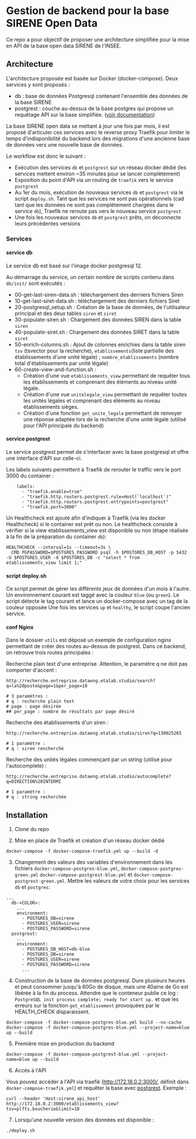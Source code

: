 # Gestion de backend pour la base SIRENE Open Data

Ce repo a pour objectif de proposer une architecture simplifiée pour la mise en API de la base open data SIRENE de l'INSEE.

## Architecture

L'architecture proposée est basée sur Docker (docker-compose). Deux services y sont proposés : 
- db : base de données Postgresql contenant l'ensemble des données de la base SIRENE
- postgrest : couche au-dessus de la base postgres qui propose un requêtage API sur la base simplifiée. ([voir documentation](http://postgrest.org/))

La base SIRENE open data se mettant à jour une fois par mois, il est proposé d'articuler ces services avec le reverse proxy Traefik pour limiter le temps d'indisponibilité du backend lors des migrations d'une ancienne base de données vers une nouvelle base de données.

Le workflow est donc le suivant : 
- Exécution des services ```db``` et ```postgrest``` sur un réseau docker dédié (les services mettent environ ~35 minutes pour se lancer complètement)
- Exposition du point d'API via un routing de ```traefik``` vers le service ```postgrest```
- Au 1er du mois, exécution de nouveaux services ```db``` et ```postgrest``` via le script ```deploy.sh```. Tant que les services ne sont pas opérationnels (cad tant que les données ne sont pas complètement chargées dans le service ```db```), Traefik ne reroute pas vers le nouveau service ```postgrest```
- Une fois les nouveaux services ```db``` et ```postgrest``` prêts, on déconnecte leurs précédentes versions 

### Services

#### service db

Le service db est basé sur l'image docker postgresql 12. 

Au démarrage du service, un certain nombre de scripts contenu dans ```db/init/``` sont exécutés : 
- 00-get-last-siren-data.sh : téléchargement des derniers fichiers Siren
- 10-get-last-siret-data.sh : téléchargement des derniers fichiers Siret
- 20-postgresql_setup.sh : Création de la base de données, de l'utilisateur principal et des deux tables ```siren``` et ```siret```
- 30-populate-siren.sh : Chargement des données SIREN dans la table ```siren```
- 40-populate-siret.sh : Chargement des données SIRET dans la table ```siret```
- 50-enrich-columns.sh : Ajout de colonnes enrichies dans la table siren ```tsv``` (tsvector pour la recherche), ```etablissements```(liste partielle des établissements d'une unité légale) ; ```nombre_etablissements``` (nombre total d'établissements par unité légale)
- 60-create-view-and-function.sh : 
  - Création d'une vue ```etablissements_view``` permettant de requêter tous les établissements et comprenant des éléments au niveau unité légale.
  - Création d'une vue ```unitelegale_view``` permettant de requêter toutes les unités légales et comprenant des éléments au niveau établissements sièges.
  - Création d'une fonction ```get_unite_legale``` permettant de renvoyer une réponse adaptée lors de la recherche d'une unité légale (utilisé pour l'API principale du backend)

#### service postgrest

Le service postgrest permet de s'interfacer avec la base postgresql et offre une interface d'API sur celle-ci.

Les labels suivants permettent à Traefik de rerouter le traffic vers le port 3000 du container : 
```
    labels:
      - "traefik.enable=true"
      - "traefik.http.routers.postgrest.rule=Host(`localhost`)"
      - "traefik.http.routers.postgrest.entrypoints=postgrest"
      - "traefik.port=3000"
```

Un Healthcheck est ajouté afin d'indiquer à Traefik (via les docker Healthcheck) si le container est prêt ou non. Le healthcheck consiste à vérifier si la view etablissements_view est disponible ou non (étape réalisée à la fin de la préparation du container ```db```): 

```
HEALTHCHECK --interval=1s --timeout=3s \
  CMD PGPASSWORD=$POSTGRES_PASSWORD psql -h $POSTGRES_DB_HOST -p 5432 -U $POSTGRES_USER -d $POSTGRES_DB -c "select * from etablissements_view limit 1;"
```

#### script deploy.sh

Ce script permet de gérer les différents jeux de données d'un mois à l'autre. Un environnement courant est taggé avec la couleur ```blue``` (ou ```green```). Le script détecte le tag courant et lance un docker-compose avec un tag de la couleur opposée Une fois les services ```up``` et ```healthy```, le script coupe l'ancien service.

#### conf Nginx

Dans le dossier ```utils``` est déposé un exemple de configuration nginx permettant de créer des routes au-dessus de postgrest. Dans ce backend, on retrouve trois routes principales : 

Recherche plain text d'une entreprise. Attention, le paramètre q ne doit pas comporter d'accent :
```
http://recherche.entreprise.dataeng.etalab.studio/search?q=la%20poste&page=1&per_page=10

# 3 paramètres :
# q : recherche plain text
# page : page désirée
## per_page : nombre de résultats par page désiré
```

Recherche des établissements d'un siren :
```
http://recherche.entreprise.dataeng.etalab.studio/siren?q=130025265

# 1 paramètre :
# q : siren rencherché
```

Recherche des unités légales commençant par un string (utilisé pour l'autocomplete) :
```
http://recherche.entreprise.dataeng.etalab.studio/autocomplete?q=DIRECTION%20INTERMI

# 1 paramètre :
# q : string recherchée
```


## Installation

1. Clone du repo

2. Mise en place de Traefik et création d'un réseau docker dédié

```
docker-compose -f docker-compose-traefik.yml up --build -d
```

3. Changement des valeurs des variables d'environnement dans les fichiers ```docker-compose-postgres-blue.yml```, ```docker-compose-postgres-green.yml``` ```docker-compose-postgrest-blue.yml``` et ```docker-compose-postgrest-green.yml```. Mettre les valeurs de votre choix pour les services ```db``` et ```postgres```:

```
...
  db-<COLOR>:
    ...
    environment:
      - POSTGRES_DB=sirene
      - POSTGRES_USER=sirene
      - POSTGRES_PASSWORD=sirene
  postgrest:
    ...
    environment:
      - POSTGRES_DB_HOST=db-blue
      - POSTGRES_DB=sirene
      - POSTGRES_USER=sirene
      - POSTGRES_PASSWORD=sirene
      ...
```

4. Construction de la base de données postgresql. Dure plusieurs heures et peut consommer jusqu'à 60Go de disque, mais une 40aine de Go est libérée à la fin du process.
Attendre que le conteneur publie ce log : ```PostgreSQL init process complete; ready for start up.``` et que les erreurs sur la fonction ```get_etablissement``` provoquées par le HEALTH_CHECK disparaissent.

```
docker-compose -f docker-compose-postgres-blue.yml build --no-cache
docker-compose -f docker-compose-postgres-blue.yml --project-name=blue up --build
```


5. Première mise en production du backend 

```
docker-compose -f docker-compose-postgrest-blue.yml --project-name=blue up --build
```

6. Accès à l'API

Vous pouvez accéder à l'API via traefik (http://172.18.0.2:3000/, définit dans `docker-compose-traefik.yml`) et requêter la base avec [postgrest](http://postgrest.org/).
Exemple :
```
curl --header 'Host:sirene_api_host' http://172.18.0.2:3000/etablissements_view?tsv=plfts.boucherie&limit=10
```

7. Lorsqu'une nouvelle version des données est disponible : 

```
./deploy.sh
```
